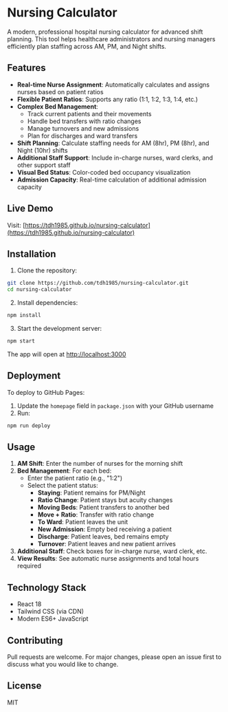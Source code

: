 # Nursing Calculator

A modern, professional hospital nursing calculator for advanced shift planning. This tool helps healthcare administrators and nursing managers efficiently plan staffing across AM, PM, and Night shifts.

## Features

- **Real-time Nurse Assignment**: Automatically calculates and assigns nurses based on patient ratios
- **Flexible Patient Ratios**: Supports any ratio (1:1, 1:2, 1:3, 1:4, etc.)
- **Complex Bed Management**:
  - Track current patients and their movements
  - Handle bed transfers with ratio changes
  - Manage turnovers and new admissions
  - Plan for discharges and ward transfers
- **Shift Planning**: Calculate staffing needs for AM (8hr), PM (8hr), and Night (10hr) shifts
- **Additional Staff Support**: Include in-charge nurses, ward clerks, and other support staff
- **Visual Bed Status**: Color-coded bed occupancy visualization
- **Admission Capacity**: Real-time calculation of additional admission capacity

## Live Demo

Visit: [https://tdh1985.github.io/nursing-calculator](https://tdh1985.github.io/nursing-calculator)

## Installation

1. Clone the repository:
```bash
git clone https://github.com/tdh1985/nursing-calculator.git
cd nursing-calculator
```

2. Install dependencies:
```bash
npm install
```

3. Start the development server:
```bash
npm start
```

The app will open at [http://localhost:3000](http://localhost:3000)

## Deployment

To deploy to GitHub Pages:

1. Update the `homepage` field in `package.json` with your GitHub username
2. Run:
```bash
npm run deploy
```

## Usage

1. **AM Shift**: Enter the number of nurses for the morning shift
2. **Bed Management**: For each bed:
   - Enter the patient ratio (e.g., "1:2")
   - Select the patient status:
     - **Staying**: Patient remains for PM/Night
     - **Ratio Change**: Patient stays but acuity changes
     - **Moving Beds**: Patient transfers to another bed
     - **Move + Ratio**: Transfer with ratio change
     - **To Ward**: Patient leaves the unit
     - **New Admission**: Empty bed receiving a patient
     - **Discharge**: Patient leaves, bed remains empty
     - **Turnover**: Patient leaves and new patient arrives
3. **Additional Staff**: Check boxes for in-charge nurse, ward clerk, etc.
4. **View Results**: See automatic nurse assignments and total hours required

## Technology Stack

- React 18
- Tailwind CSS (via CDN)
- Modern ES6+ JavaScript

## Contributing

Pull requests are welcome. For major changes, please open an issue first to discuss what you would like to change.

## License

MIT